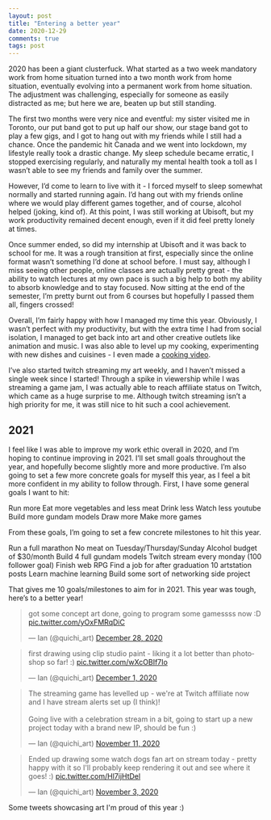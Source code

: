 ```yaml
---
layout: post
title: "Entering a better year"
date: 2020-12-29
comments: true
tags: post
---
```


2020 has been a giant clusterfuck. What started as a two week mandatory work from home situation turned into a two month work from home situation, eventually evolving into a permanent work from home situation. The adjustment was challenging, especially for someone as easily distracted as me; but here we are, beaten up but still standing.

The first two months were very nice and eventful: my sister visited me in Toronto, our put band got to put up half our show, our stage band got to play a few gigs, and I got to hang out with my friends while I still had a chance. Once the pandemic hit Canada and we went into lockdown, my lifestyle really took a drastic change. My sleep schedule became erratic, I stopped exercising regularly, and naturally my mental health took a toll as I wasn’t able to see my friends and family over the summer.

However, I’d come to learn to live with it - I forced myself to sleep somewhat normally and started running again. I’d hang out with my friends online where we would play different games together, and of course, alcohol helped (joking, kind of). At this point, I was still working at Ubisoft, but my work productivity remained decent enough, even if it did feel pretty lonely at times.

Once summer ended, so did my internship at Ubisoft and it was back to school for me. It was a rough transition at first, especially since the online format wasn’t something I’d done at school before. I must say, although I miss seeing other people, online classes are actually pretty great - the ability to watch lectures at my own pace is such a big help to both my ability to absorb knowledge and to stay focused. Now sitting at the end of the semester, I’m pretty burnt out from 6 courses but hopefully I passed them all, fingers crossed!

Overall, I’m fairly happy with how I managed my time this year. Obviously, I wasn’t perfect with my productivity, but with the extra time I had from social isolation, I managed to get back into art and other creative outlets like animation and music. I was also able to level up my cooking, experimenting with new dishes and cuisines - I even made a [cooking video](https://www.youtube.com/watch?v=sYEg3kESwl4).

I’ve also started twitch streaming my art weekly, and I haven’t missed a single week since I started! Through a spike in viewership while I was streaming a game jam, I was actually able to reach affiliate status on Twitch, which came as a huge surprise to me. Although twitch streaming isn’t a high priority for me, it was still nice to hit such a cool achievement.

## 2021

I feel like I was able to improve my work ethic overall in 2020, and I’m hoping to continue improving in 2021. I’ll set small goals throughout the year, and hopefully become slightly more and more productive. I’m also going to set a few more concrete goals for myself this year, as I feel a bit more confident in my ability to follow through. First, I have some general goals I want to hit:

Run more
Eat more vegetables and less meat
Drink less
Watch less youtube
Build more gundam models
Draw more
Make more games

From these goals, I’m going to set a few concrete milestones to hit this year. 

Run a full marathon
No meat on Tuesday/Thursday/Sunday
Alcohol budget of $30/month
Build 4 full gundam models
Twitch stream every monday (100 follower goal)
Finish web RPG
Find a job for after graduation
10 artstation posts
Learn machine learning
Build some sort of networking side project

That gives me 10 goals/milestones to aim for in 2021. This year was tough, here’s to a better year!

<blockquote class="twitter-tweet"><p lang="en" dir="ltr">got some concept art done, going to program some gamessss now :D <a href="https://t.co/yOxFMRqDiC">pic.twitter.com/yOxFMRqDiC</a></p>&mdash; Ian (@quichi_art) <a href="https://twitter.com/quichi_art/status/1343707339321352192?ref_src=twsrc%5Etfw">December 28, 2020</a></blockquote> <script async src="https://platform.twitter.com/widgets.js" charset="utf-8"></script>

<blockquote class="twitter-tweet"><p lang="en" dir="ltr">first drawing using clip studio paint - liking it a lot better than photoshop so far! :) <a href="https://t.co/wXcOBIf7Io">pic.twitter.com/wXcOBIf7Io</a></p>&mdash; Ian (@quichi_art) <a href="https://twitter.com/quichi_art/status/1333595516270206976?ref_src=twsrc%5Etfw">December 1, 2020</a></blockquote> <script async src="https://platform.twitter.com/widgets.js" charset="utf-8"></script>

<blockquote class="twitter-tweet"><p lang="en" dir="ltr">The streaming game has levelled up - we&#39;re at Twitch affiliate now and I have stream alerts set up (I think)!<br><br>Going live with a celebration stream in a bit, going to start up a new project today with a brand new IP, should be fun :)</p>&mdash; Ian (@quichi_art) <a href="https://twitter.com/quichi_art/status/1326675837496733701?ref_src=twsrc%5Etfw">November 11, 2020</a></blockquote> <script async src="https://platform.twitter.com/widgets.js" charset="utf-8"></script>

<blockquote class="twitter-tweet"><p lang="en" dir="ltr">Ended up drawing some watch dogs fan art on stream today - pretty happy with it so I&#39;ll probably keep rendering it out and see where it goes! :) <a href="https://t.co/Hl7ijHtDel">pic.twitter.com/Hl7ijHtDel</a></p>&mdash; Ian (@quichi_art) <a href="https://twitter.com/quichi_art/status/1323470209592840192?ref_src=twsrc%5Etfw">November 3, 2020</a></blockquote> <script async src="https://platform.twitter.com/widgets.js" charset="utf-8"></script>

Some tweets showcasing art I'm proud of this year :)
